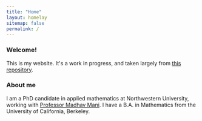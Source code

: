 ```yaml
---
title: "Home"
layout: homelay
sitemap: false
permalink: /
---
```


### Welcome!

This is my website. It's a work in progress, and taken largely from <a href="https://github.com/sbryngelson/academic-website-template" target="_blank">this repository</a>.

### About me

I am a PhD candidate in applied mathematics at Northwestern University, working with <a href="https://www.madhavmani.com/" target="_blank">Professor Madhav Mani</a>. I have a B.A. in Mathematics from the University of California, Berkeley.
